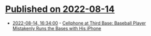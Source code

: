 # [Published on 2022-08-14](index.md)

* [2022-08-14, 16:34:00](https://apple.slashdot.org/story/22/08/14/1629208/cellphone-at-third-base-baseball-player-mistakenly-runs-the-bases-with-his-iphone?utm_source=rss1.0mainlinkanon&utm_medium=feed) - [Cellphone at Third Base: Baseball Player Mistakenly Runs the Bases with His iPhone](https://apple.slashdot.org/story/22/08/14/1629208/cellphone-at-third-base-baseball-player-mistakenly-runs-the-bases-with-his-iphone?utm_source=rss1.0mainlinkanon&utm_medium=feed)
